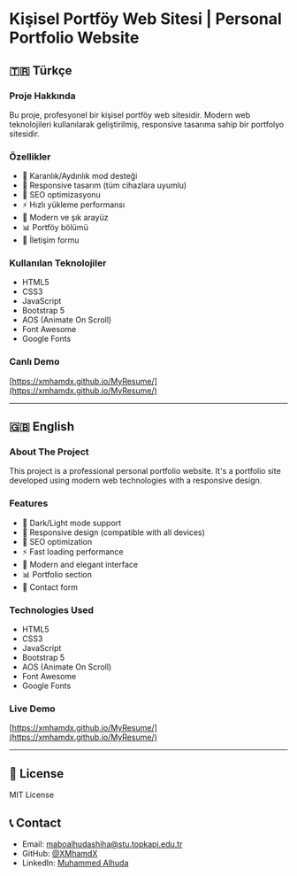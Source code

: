 # Kişisel Portföy Web Sitesi | Personal Portfolio Website

## 🇹🇷 Türkçe

### Proje Hakkında
Bu proje, profesyonel bir kişisel portföy web sitesidir. Modern web teknolojileri kullanılarak geliştirilmiş, responsive tasarıma sahip bir portfolyo sitesidir.

### Özellikler
- 🌙 Karanlık/Aydınlık mod desteği
- 📱 Responsive tasarım (tüm cihazlara uyumlu)
- 🎯 SEO optimizasyonu
- ⚡ Hızlı yükleme performansı
- 🎨 Modern ve şık arayüz
- 📊 Portföy bölümü
- 📝 İletişim formu

### Kullanılan Teknolojiler
- HTML5
- CSS3
- JavaScript
- Bootstrap 5
- AOS (Animate On Scroll)
- Font Awesome
- Google Fonts

### Canlı Demo
[https://xmhamdx.github.io/MyResume/](https://xmhamdx.github.io/MyResume/)

---

## 🇬🇧 English

### About The Project
This project is a professional personal portfolio website. It's a portfolio site developed using modern web technologies with a responsive design.

### Features
- 🌙 Dark/Light mode support
- 📱 Responsive design (compatible with all devices)
- 🎯 SEO optimization
- ⚡ Fast loading performance
- 🎨 Modern and elegant interface
- 📊 Portfolio section
- 📝 Contact form

### Technologies Used
- HTML5
- CSS3
- JavaScript
- Bootstrap 5
- AOS (Animate On Scroll)
- Font Awesome
- Google Fonts

### Live Demo
[https://xmhamdx.github.io/MyResume/](https://xmhamdx.github.io/MyResume/)

---

## 📝 License
MIT License

## 📞 Contact
- Email: maboalhudashiha@stu.topkapi.edu.tr
- GitHub: [@XMhamdX](https://github.com/XMhamdX)
- LinkedIn: [Muhammed Alhuda](https://linkedin.com/in/muhammedalhuda)
